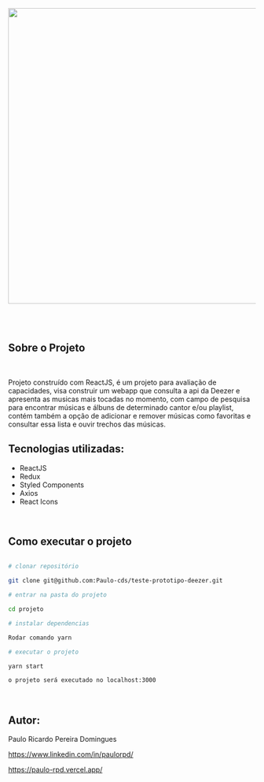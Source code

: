<div align="center">
    <img src="./images/page.jpeg" width="600px" />
</div>

</br></br>

<h2>Sobre o Projeto </h2>
</br>
<div>
<p>Projeto construído com ReactJS, é um projeto para avaliação de capacidades, visa construir um webapp que consulta a api da Deezer e apresenta as musicas mais tocadas no momento, com campo de pesquisa para encontrar músicas e álbuns de determinado cantor e/ou playlist, contém também a opção de adicionar e remover músicas como favoritas e consultar essa lista e ouvir trechos das músicas.
</p>
</div>
<h2>Tecnologias utilizadas:</h2>
<div >
<ul>
<li>ReactJS</li>
<li>Redux</li>
<li>Styled Components</li>
<li>Axios</li>
<li>React Icons</li>
</ul>
</div>
</br>
<h2>Como executar o projeto</h2>

```bash

# clonar repositório

git clone git@github.com:Paulo-cds/teste-prototipo-deezer.git

# entrar na pasta do projeto

cd projeto

# instalar dependencias

Rodar comando yarn

# executar o projeto

yarn start

o projeto será executado no localhost:3000

```

</br>
<h2>Autor:</h2>
<p>Paulo Ricardo Pereira Domingues</p>
<p><a href="https://www.linkedin.com/in/paulorpd/" target="blanck">https://www.linkedin.com/in/paulorpd/</a></p>
<p><a href="https://paulo-rpd.vercel.app/" target="blanck">https://paulo-rpd.vercel.app/</a></p>

